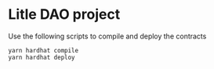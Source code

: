 # Litle DAO project

Use the following scripts to compile and deploy the contracts

```shell
yarn hardhat compile
yarn hardhat deploy
```
